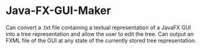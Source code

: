 # Java-FX-GUI-Maker
Can convert a .txt file containing a textual representation of a JavaFX GUI into a tree representation and allow the user to edit the tree. 
Can output an FXML file of the GUI at any state of the currently stored tree representation.